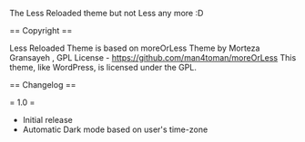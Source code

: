 
The Less Reloaded theme but not Less any more :D


== Copyright ==

Less Reloaded Theme is based on moreOrLess Theme by Morteza Gransayeh , GPL License - https://github.com/man4toman/moreOrLess
This theme, like WordPress, is licensed under the GPL.

== Changelog ==

= 1.0 =
* Initial release
* Automatic Dark mode based on user's time-zone
